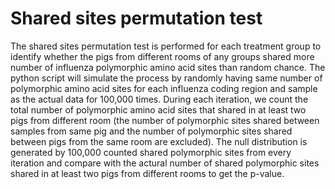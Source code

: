 # Shared sites permutation test

The shared sites permutation test is performed for each treatment group to identify whether the pigs from different rooms of any groups shared more number of influenza polymorphic amino acid sites than random chance. The python script will simulate the process by randomly having same number of polymorphic amino acid sites for each influenza coding region and sample as the actual data for 100,000 times. 
During each iteration, we count the total number of polymorphic amino acid sites that shared in at least two pigs from different room (the number of polymorphic sites shared between samples from same pig and the number of polymorphic sites shared between pigs from the same room are excluded). The null distribution is generated by 100,000 counted shared polymorphic sites from every iteration and compare with the actural number of shared polymorphic sites shared in at least two pigs from different rooms to get the p-value.
